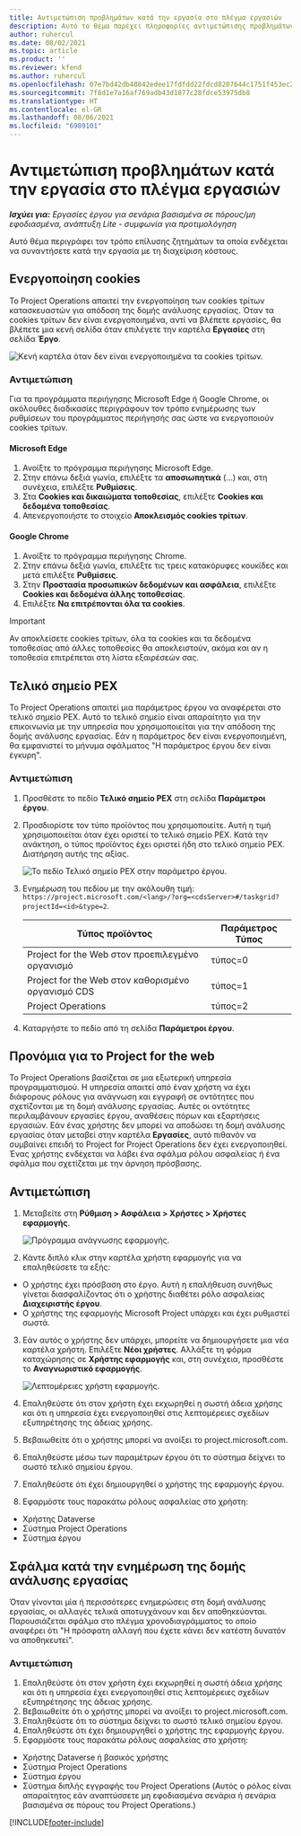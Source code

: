 ```yaml
---
title: Αντιμετώπιση προβλημάτων κατά την εργασία στο πλέγμα εργασιών
description: Αυτό το θέμα παρέχει πληροφορίες αντιμετώπισης προβλημάτων που είναι απαραίτητες κατά την εργασία στο πλέγμα εργασιών.
author: ruhercul
ms.date: 08/02/2021
ms.topic: article
ms.product: ''
ms.reviewer: kfend
ms.author: ruhercul
ms.openlocfilehash: 07e7bd42db48842edee17fdfdd22fdcd8207644c1751f453ec29c3194aac625e
ms.sourcegitcommit: 7f8d1e7a16af769adb43d1877c28fdce53975db8
ms.translationtype: HT
ms.contentlocale: el-GR
ms.lasthandoff: 08/06/2021
ms.locfileid: "6989101"
---
```

# <a name="troubleshoot-working-in-the-task-grid"></a>Αντιμετώπιση προβλημάτων κατά την εργασία στο πλέγμα εργασιών 

_**Ισχύει για:** Εργασίες έργου για σενάρια βασισμένα σε πόρους/μη εφοδιασμένα, ανάπτυξη Lite - συμφωνία για προτιμολόγηση_

Αυτό θέμα περιγράφει τον τρόπο επίλυσης ζητημάτων τα οποία ενδέχεται να συναντήσετε κατά την εργασία με τη διαχείριση κόστους.

## <a name="enable-cookies"></a>Ενεργοποίηση cookies

Το Project Operations απαιτεί την ενεργοποίηση των cookies τρίτων κατασκευαστών για απόδοση της δομής ανάλυσης εργασίας. Όταν τα cookies τρίτων δεν είναι ενεργοποιημένα, αντί να βλέπετε εργασίες, θα βλέπετε μια κενή σελίδα όταν επιλέγετε την καρτέλα **Εργασίες** στη σελίδα **Έργο**.

![Κενή καρτέλα όταν δεν είναι ενεργοποιημένα τα cookies τρίτων.](media/blankschedule.png)


### <a name="workaround"></a>Αντιμετώπιση
Για τα προγράμματα περιήγησης Microsoft Edge ή Google Chrome, οι ακόλουθες διαδικασίες περιγράφουν τον τρόπο ενημέρωσης των ρυθμίσεων του προγράμματος περιήγησής σας ώστε να ενεργοποιούν cookies τρίτων.

#### <a name="microsoft-edge"></a>Microsoft Edge

1. Ανοίξτε το πρόγραμμα περιήγησης Microsoft Edge.
2. Στην επάνω δεξιά γωνία, επιλέξτε τα **αποσιωπητικά** (...) και, στη συνέχεια, επιλέξτε **Ρυθμίσεις**.
3. Στα **Cookies και δικαιώματα τοποθεσίας**, επιλέξτε **Cookies και δεδομένα τοποθεσίας**.
4. Απενεργοποιήστε το στοιχείο **Αποκλεισμός cookies τρίτων**.

#### <a name="google-chrome"></a>Google Chrome

1. Ανοίξτε το πρόγραμμα περιήγησης Chrome.
2. Στην επάνω δεξιά γωνία, επιλέξτε τις τρεις κατακόρυφες κουκίδες και μετά επιλέξτε **Ρυθμίσεις**.
3. Στην **Προστασία προσωπικών δεδομένων και ασφάλεια**, επιλέξτε **Cookies και δεδομένα άλλης τοποθεσίας**.
4. Επιλέξτε **Να επιτρέπονται όλα τα cookies**.

> [!IMPORTANT]
> Αν αποκλείσετε cookies τρίτων, όλα τα cookies και τα δεδομένα τοποθεσίας από άλλες τοποθεσίες θα αποκλειστούν, ακόμα και αν η τοποθεσία επιτρέπεται στη λίστα εξαιρέσεών σας.

## <a name="pex-endpoint"></a>Τελικό σημείο PEX

Το Project Operations απαιτεί μια παράμετρος έργου να αναφέρεται στο τελικό σημείο PEX. Αυτό το τελικό σημείο είναι απαραίτητο για την επικοινωνία με την υπηρεσία που χρησιμοποιείται για την απόδοση της δομής ανάλυσης εργασίας. Εάν η παράμετρος δεν είναι ενεργοποιημένη, θα εμφανιστεί το μήνυμα σφάλματος "Η παράμετρος έργου δεν είναι έγκυρη". 

### <a name="workaround"></a>Αντιμετώπιση

1. Προσθέστε το πεδίο **Τελικό σημείο PEX** στη σελίδα **Παράμετροι έργου**.
2. Προσδιορίστε τον τύπο προϊόντος που χρησιμοποιείτε. Αυτή η τιμή χρησιμοποιείται όταν έχει οριστεί το τελικό σημείο PEX. Κατά την ανάκτηση, ο τύπος προϊόντος έχει οριστεί ήδη στο τελικό σημείο PEX. Διατήρηση αυτής της αξίας. 
   
    ![Το πεδίο Τελικό σημείο PEX στην παράμετρο έργου.](media/pex-endpoint.png)

3. Ενημέρωση του πεδίου με την ακόλουθη τιμή: `https://project.microsoft.com/<lang>/?org=<cdsServer>#/taskgrid?projectId=<id>&type=2`.

   
   | Τύπος προϊόντος                         | Παράμετρος Τύπος |
   |--------------------------------------|----------------|
   | Project for the Web στον προεπιλεγμένο οργανισμό   | τύπος=0         |
   | Project for the Web στον καθορισμένο οργανισμό CDS | τύπος=1         |
   | Project Operations                   | τύπος=2         |
   
4. Καταργήστε το πεδίο από τη σελίδα **Παράμετροι έργου**.

## <a name="privileges-for-project-for-the-web"></a>Προνόμια για το Project for the web

Το Project Operations βασίζεται σε μια εξωτερική υπηρεσία προγραμματισμού. Η υπηρεσία απαιτεί από έναν χρήστη να έχει διάφορους ρόλους για ανάγνωση και εγγραφή σε οντότητες που σχετίζονται με τη δομή ανάλυσης εργασίας. Αυτές οι οντότητες περιλαμβάνουν εργασίες έργου, αναθέσεις πόρων και εξαρτήσεις εργασιών. Εάν ένας χρήστης δεν μπορεί να αποδώσει τη δομή ανάλυσης εργασίας όταν μεταβεί στην καρτέλα **Εργασίες**, αυτό πιθανόν να συμβαίνει επειδή το Project for Project Operations δεν έχει ενεργοποιηθεί. Ένας χρήστης ενδέχεται να λάβει ένα σφάλμα ρόλου ασφαλείας ή ένα σφάλμα που σχετίζεται με την άρνηση πρόσβασης.


## <a name="workaround"></a>Αντιμετώπιση

1. Μεταβείτε στη **Ρύθμιση > Ασφάλεια > Χρήστες > Χρήστες εφαρμογής**.  

   ![Πρόγραμμα ανάγνωσης εφαρμογής.](media/applicationuser.jpg)
   
2. Κάντε διπλό κλικ στην καρτέλα χρήστη εφαρμογής για να επαληθεύσετε τα εξής:

 - Ο χρήστης έχει πρόσβαση στο έργο. Αυτή η επαλήθευση συνήθως γίνεται διασφαλίζοντας ότι ο χρήστης διαθέτει ρόλο ασφαλείας **Διαχειριστής έργου**.
 - Ο χρήστης της εφαρμογής Microsoft Project υπάρχει και έχει ρυθμιστεί σωστά.
 
3. Εάν αυτός ο χρήστης δεν υπάρχει, μπορείτε να δημιουργήσετε μια νέα καρτέλα χρήστη. Επιλέξτε **Νέοι χρήστες**. Αλλάξτε τη φόρμα καταχώρησης σε **Χρήστης εφαρμογής** και, στη συνέχεια, προσθέστε το **Αναγνωριστικό εφαρμογής**.

   ![Λεπτομέρειες χρήστη εφαρμογής.](media/applicationuserdetails.jpg)

4. Επαληθεύστε ότι στον χρήστη έχει εκχωρηθεί η σωστή άδεια χρήσης και ότι η υπηρεσία έχει ενεργοποιηθεί στις λεπτομέρειες σχεδίων εξυπηρέτησης της άδειας χρήσης.
5. Βεβαιωθείτε ότι ο χρήστης μπορεί να ανοίξει το project.microsoft.com.
6. Επαληθεύστε μέσω των παραμέτρων έργου ότι το σύστημα δείχνει το σωστό τελικό σημείου έργου.
7. Επαληθεύστε ότι έχει δημιουργηθεί ο χρήστης της εφαρμογής έργου.
8. Εφαρμόστε τους παρακάτω ρόλους ασφαλείας στο χρήστη:

  - Χρήστης Dataverse
  - Σύστημα Project Operations
  - Σύστημα έργου

## <a name="error-when-updating-the-work-breakdown-structure"></a>Σφάλμα κατά την ενημέρωση της δομής ανάλυσης εργασίας

Όταν γίνονται μία ή περισσότερες ενημερώσεις στη δομή ανάλυσης εργασίας, οι αλλαγές τελικά αποτυγχάνουν και δεν αποθηκεύονται. Παρουσιάζεται σφάλμα στο πλέγμα χρονοδιαγράμματος το οποίο αναφέρει ότι "Η πρόσφατη αλλαγή που έχετε κάνει δεν κατέστη δυνατόν να αποθηκευτεί".

### <a name="workaround"></a>Αντιμετώπιση

1. Επαληθεύστε ότι στον χρήστη έχει εκχωρηθεί η σωστή άδεια χρήσης και ότι η υπηρεσία έχει ενεργοποιηθεί στις λεπτομέρειες σχεδίων εξυπηρέτησης της άδειας χρήσης.
2. Βεβαιωθείτε ότι ο χρήστης μπορεί να ανοίξει το project.microsoft.com.
3. Επαληθεύστε ότι το σύστημα δείχνει το σωστό τελικό σημείου έργου.
4. Επαληθεύστε ότι έχει δημιουργηθεί ο χρήστης της εφαρμογής έργου.
5. Εφαρμόστε τους παρακάτω ρόλους ασφαλείας στο χρήστη:
  
  - Χρήστης Dataverse ή βασικός χρήστης
  - Σύστημα Project Operations
  - Σύστημα έργου
  - Σύστημα διπλής εγγραφής του Project Operations (Αυτός ο ρόλος είναι απαραίτητος εάν αναπτύσσετε μη εφοδιασμένα σενάρια ή σενάρια βασισμένα σε πόρους του Project Operations.)


[!INCLUDE[footer-include](../includes/footer-banner.md)]
